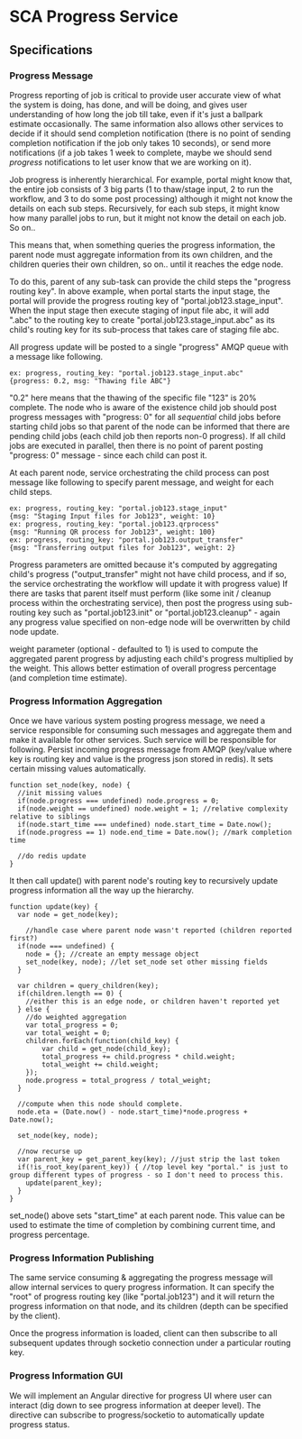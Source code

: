 # SCA Progress Service

## Specifications

### Progress Message
Progress reporting of job is critical to provide user accurate view of what the system is doing, has done, and will be doing, and gives user understanding of how long the job till take, even if it's just a ballpark estimate occasionally. The same information also allows other services to decide if it should send completion notification (there is no point of sending completion notification if the job only takes 10 seconds), or send more notifications (if a job takes 1 week to complete, maybe we should send *progress* notifications to let user know that we are working on it).

Job progress is inherently hierarchical. For example, portal might know that, the entire job consists of 3 big parts (1 to thaw/stage input, 2 to run the workflow, and 3 to do some post processing) although it might not know the details on each sub steps. Recursively, for each sub steps, it might know how many parallel jobs to run, but it might not know the detail on each job. So on..

This means that, when something queries the progress information, the parent node must aggregate information from its own children, and the children queries their own children, so on.. until it reaches the edge node.

To do this, parent of any sub-task can provide the child steps the "progress routing key". In above example, when portal starts the input stage, the portal will provide the progress routing key of "portal.job123.stage_input". When the input stage then execute staging of input file abc, it will add ".abc" to the routing key to create "portal.job123.stage_input.abc" as its child's routing key for its sub-process that takes care of staging file abc.

All progress update will be posted to a single "progress" AMQP queue with a message like following.

```
ex: progress, routing_key: "portal.job123.stage_input.abc"
{progress: 0.2, msg: "Thawing file ABC"}
```

 "0.2" here means that the thawing of the specific file "123" is 20% complete. The node who is aware of the existence child job should post progress messages with "progress: 0" for all *sequential* child jobs before starting child jobs so that parent of the node can be informed that there are pending child jobs (each child job then reports non-0 progress). If all child jobs are executed in parallel, then there is no point of parent posting "progress: 0" message - since each child can post it.

At each parent node, service orchestrating the child process can post message like following to specify parent message, and weight for each child steps.

```
ex: progress, routing_key: "portal.job123.stage_input"
{msg: "Staging Input files for Job123", weight: 10}
ex: progress, routing_key: "portal.job123.qrprocess"
{msg: "Running QR process for Job123", weight: 100}
ex: progress, routing_key: "portal.job123.output_transfer"
{msg: "Transferring output files for Job123", weight: 2}
```

Progress parameters are omitted because it's computed by aggregating child's progress ("output_transfer" might not have child process, and if so, the service orchestrating the workflow will update it with progress value) If there are tasks that parent itself must perform (like some init / cleanup process within the orchestrating service), then post the progress using sub-routing key such as "portal.job123.init" or "portal.job123.cleanup" - again any progress value specified on non-edge node will be overwritten by child node update.

weight parameter (optional - defaulted to 1) is used to compute the aggregated parent progress by adjusting each child's progress multiplied by the weight. This allows better estimation of overall progress percentage (and completion time estimate). 

### Progress Information Aggregation

Once we have various system posting progress message, we need a service responsible for consuming such messages and aggregate them and make it available for other services. Such service will be responsible for following.
Persist incoming progress message from AMQP (key/value where key is routing key and value is the progress json stored in redis). It sets certain missing values automatically.

```
function set_node(key, node) {
  //init missing values
  if(node.progress === undefined) node.progress = 0;
  if(node.weight == undefined) node.weight = 1; //relative complexity relative to siblings
  if(node.start_time === undefined) node.start_time = Date.now();
  if(node.progress == 1) node.end_time = Date.now(); //mark completion time 
  
  //do redis update
}
```

It then call update() with parent node's routing key to recursively update progress information all the way up the hierarchy. 
```
function update(key) {
  var node = get_node(key);

	//handle case where parent node wasn't reported (children reported first?)
  if(node === undefined) {
    node = {}; //create an empty message object
    set_node(key, node); //let set_node set other missing fields
  }

  var children = query_children(key);
  if(children.length == 0) {
	//either this is an edge node, or children haven't reported yet
  } else {
	//do weighted aggregation
	var total_progress = 0;
	var total_weight = 0;
	children.forEach(function(child_key) {
		var child = get_node(child_key);
		total_progress += child.progress * child.weight;
		total_weight += child.weight;
	});
	node.progress = total_progress / total_weight;
  }
  
  //compute when this node should complete.
  node.eta = (Date.now() - node.start_time)*node.progress + Date.now();
  
  set_node(key, node);
  
  //now recurse up
  var parent_key = get_parent_key(key); //just strip the last token
  if(!is_root_key(parent_key)) { //top level key "portal." is just to group different types of progress - so I don't need to process this.
  	update(parent_key);
  }
}
```

set_node() above sets "start_time" at each parent node. This value can be used to estimate the time of completion by combining current time, and progress percentage. 

### Progress Information Publishing

The same service consuming & aggregating the progress message will allow internal services to query progress information. It can specify the "root" of progress routing key (like "portal.job123") and it will return the progress information on that node, and its children (depth can be specified by the client).

Once the progress information is loaded, client can then subscribe to all subsequent updates through socketio connection under a particular routing key.

### Progress Information GUI

We will implement an Angular directive for progress UI where user can interact (dig down to see progress information at deeper level). The directive can subscribe to progress/socketio to automatically update progress status. 


